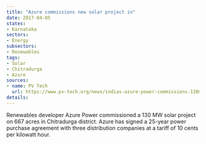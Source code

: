 ```yaml
---
title: "Azure commissions new solar project in"
date: 2017-04-05
states:
- Karnataka
sectors:
- Energy
subsectors:
- Renewables
tags:
- Solar
- Chitradurga
- Azure
sources:
- name: PV Tech
  url: https://www.pv-tech.org/news/indias-azure-power-commissions-130mw-solar-project-in-karnataka
details:
---
```


Renewables developer Azure Power commissioned a 130 MW solar project on 667 acres in Chitradurga district. Azure has signed a 25-year power purchase agreement with three distribution companies at a tariff of 10 cents per kilowatt hour.
